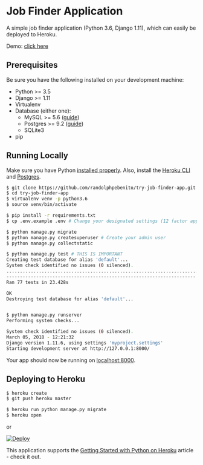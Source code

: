 # Job Finder Application

A simple job finder application (Python 3.6, Django 1.11), which can easily be deployed to Heroku.

Demo: [click here](https://jobfindersifi-alpha.herokuapp.com/)

## Prerequisites

Be sure you have the following installed on your development machine:

+ Python >= 3.5
+ Django >= 1.11
+ Virtualenv
+ Database (either one):
    + MySQL >= 5.6 ([guide]())
    + Postgres >= 9.2 ([guide]())
    + SQLite3
+ pip


## Running Locally

Make sure you have Python [installed properly](http://install.python-guide.org). Also, install the [Heroku CLI](https://devcenter.heroku.com/articles/heroku-cli) and [Postgres](https://devcenter.heroku.com/articles/heroku-postgresql#local-setup).

```sh
$ git clone https://github.com/randolphpebenito/try-job-finder-app.git
$ cd try-job-finder-app
$ virtualenv venv -p python3.6 
$ source venv/bin/activate

$ pip install -r requirements.txt
$ cp .env.example .env # Change your designated settings (12 factor app)

$ python manage.py migrate
$ python manage.py createsuperuser # Create your admin user
$ python manage.py collectstatic

$ python manage.py test # THIS IS IMPORTANT
Creating test database for alias 'default'...
System check identified no issues (0 silenced).
.............................................................................
----------------------------------------------------------------------
Ran 77 tests in 23.428s

OK
Destroying test database for alias 'default'...


$ python manage.py runserver
Performing system checks...

System check identified no issues (0 silenced).
March 05, 2018 - 12:21:32
Django version 1.11.6, using settings 'myproject.settings'
Starting development server at http://127.0.0.1:8000/


```

Your app should now be running on [localhost:8000](http://localhost:8000/).

## Deploying to Heroku

```sh
$ heroku create
$ git push heroku master

$ heroku run python manage.py migrate
$ heroku open
```
or

[![Deploy](https://www.herokucdn.com/deploy/button.svg)](https://heroku.com/deploy)

This application supports the [Getting Started with Python on Heroku](https://devcenter.heroku.com/articles/getting-started-with-python) article - check it out.
